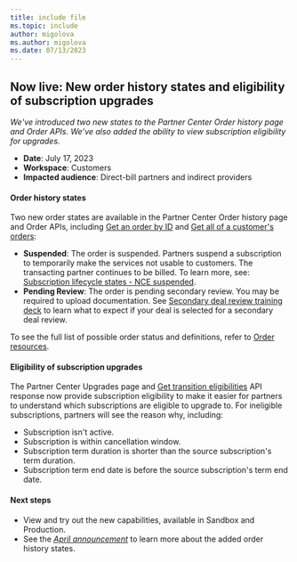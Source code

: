 ```yaml
---
title: include file
ms.topic: include
author: migolova
ms.author: migolova
ms.date: 07/13/2023
---
```


## Now live: New order history states and eligibility of subscription upgrades

_We've introduced two new states to the Partner Center Order history page and Order APIs. We’ve also added the ability to view subscription eligibility for upgrades._

- **Date**: July 17, 2023
- **Workspace**: Customers
- **Impacted audience**: Direct-bill partners and indirect providers

#### Order history states

Two new order states are available in the Partner Center Order history page and Order APIs, including [Get an order by ID](/partner-center/developer/get-an-order-by-id) and [Get all of a customer's orders](/partner-center/developer/get-all-of-a-customer-s-orders):

- **Suspended**: The order is suspended. Partners suspend a subscription to temporarily make the services not usable to customers. The transacting partner continues to be billed. To learn more, see: [Subscription lifecycle states - NCE suspended](../../../subscription-lifecycle.md).
- **Pending Review**: The order is pending secondary review. You may be required to upload documentation. See [Secondary deal review training deck](https://partner.microsoft.com/resources/detail/secondary-review-overview-pdf) to learn what to expect if your deal is selected for a secondary deal review.

To see the full list of possible order status and definitions, refer to [Order resources](/partner-center/developer/order-resources#orderstatus).

#### Eligibility of subscription upgrades

The Partner Center Upgrades page and [Get transition eligibilities](/partner-center/developer/transition-a-new-commerce-subscription#get-transition-eligibilities) API response now provide subscription eligibility to make it easier for partners to understand which subscriptions are eligible to upgrade to. For ineligible subscriptions, partners will see the reason why, including:

- Subscription isn't active.
- Subscription is within cancellation window.
- Subscription term duration is shorter than the source subscription's term duration.
- Subscription term end date is before the source subscription's term end date.

#### Next steps

- View and try out the new capabilities, available in Sandbox and Production.
- See the [_April announcement_](../../2023-april.md#13) to learn more about the added order history states.
